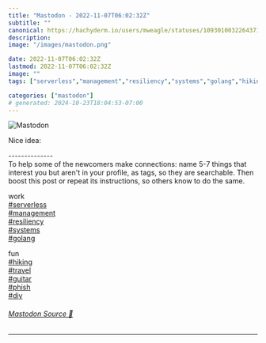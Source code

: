 ```yaml
---
title: "Mastodon - 2022-11-07T06:02:32Z"
subtitle: ""
canonical: https://hachyderm.io/users/mweagle/statuses/109301003226437153
description:
image: "/images/mastodon.png"

date: 2022-11-07T06:02:32Z
lastmod: 2022-11-07T06:02:32Z
image: ""
tags: ["serverless","management","resiliency","systems","golang","hiking","travel","guitar","phish","diy","Social Media"]

categories: ["mastodon"]
# generated: 2024-10-23T18:04:53-07:00
---
```

![Mastodon](/images/mastodon.png)

<p>Nice idea:</p><p>--------------<br />To help some of the newcomers make connections: name 5-7 things that interest you but aren&#39;t in your profile, as tags, so they are searchable. Then boost this post or repeat its instructions, so others know to do the same.</p><p>work<br /><a href="https://hachyderm.io/tags/serverless" class="mention hashtag" rel="tag">#<span>serverless</span></a> <br /><a href="https://hachyderm.io/tags/management" class="mention hashtag" rel="tag">#<span>management</span></a> <br /><a href="https://hachyderm.io/tags/resiliency" class="mention hashtag" rel="tag">#<span>resiliency</span></a> <br /><a href="https://hachyderm.io/tags/systems" class="mention hashtag" rel="tag">#<span>systems</span></a> <br /><a href="https://hachyderm.io/tags/golang" class="mention hashtag" rel="tag">#<span>golang</span></a> </p><p>fun<br /><a href="https://hachyderm.io/tags/hiking" class="mention hashtag" rel="tag">#<span>hiking</span></a> <br /><a href="https://hachyderm.io/tags/travel" class="mention hashtag" rel="tag">#<span>travel</span></a> <br /><a href="https://hachyderm.io/tags/guitar" class="mention hashtag" rel="tag">#<span>guitar</span></a> <br /><a href="https://hachyderm.io/tags/phish" class="mention hashtag" rel="tag">#<span>phish</span></a> <br /><a href="https://hachyderm.io/tags/diy" class="mention hashtag" rel="tag">#<span>diy</span></a></p>


###### [Mastodon Source 🐘](https://hachyderm.io/@mweagle/109301003226437153)

___
